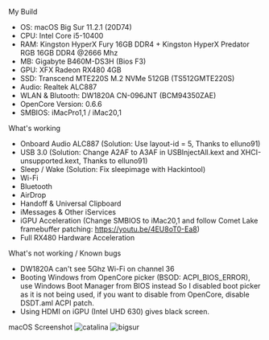 My Build
- OS: macOS Big Sur 11.2.1 (20D74)
- CPU: Intel Core i5-10400
- RAM: Kingston HyperX Fury 16GB DDR4 + Kingston HyperX Predator RGB 16GB DDR4 @2666 Mhz
- MB: Gigabyte B460M-DS3H (Bios F3)
- GPU: XFX Radeon RX480 4GB
- SSD: Transcend MTE220S M.2 NVMe 512GB (TS512GMTE220S)
- Audio: Realtek ALC887
- WLAN & Blutooth: DW1820A CN-096JNT (BCM94350ZAE)
- OpenCore Version: 0.6.6
- SMBIOS: iMacPro1,1 / iMac20,1

What's working
- Onboard Audio ALC887
(Solution: Use layout-id = 5, Thanks to elluno91)
- USB 3.0
(Solution: Change A2AF to A3AF in USBInjectAll.kext and XHCI-unsupported.kext, Thanks to elluno91)
- Sleep / Wake
(Solution: Fix sleepimage with Hackintool)
- Wi-Fi
- Bluetooth
- AirDrop
- Handoff & Universal Clipboard
- iMessages & Other iServices
- iGPU Acceleration (Change SMBIOS to iMac20,1 and follow Comet Lake framebuffer patching: https://youtu.be/4EU8oT0-Ea8)
- Full RX480 Hardware Acceleration

What's not working / Known bugs
- DW1820A can't see 5Ghz Wi-Fi on channel 36
- Booting Windows from OpenCore picker (BSOD: ACPI_BIOS_ERROR), use Windows Boot Manager from BIOS instead
So I disabled boot picker as it is not being used, if you want to disable from OpenCore, disable DSDT.aml ACPI patch.
- Using HDMI on iGPU (Intel UHD 630) gives black screen.

macOS Screenshot
![catalina](https://i.ibb.co/c6xV3Wq/Screen-Shot-2563-07-02-at-12-17-02.png)
![bigsur](https://i.ibb.co/ynPBsHR/Screen-Shot-2563-11-13-at-13-49-14.png)
